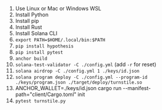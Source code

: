 1. Use Linux or Mac or Windows WSL
1. Install Python
1. Install pip
1. Install Rust
1. Install Solana CLI
1. `export PATH=$HOME/.local/bin:$PATH`
1. `pip install hypothesis`
1. `pip install pytest`
1. `anchor build`
1. `solana-test-validator -C ./config.yml` (add `-r` for reset)
1. `solana airdrop -C ./config.yml 1 ./keys/id.json`
1. `solana program deploy -C ./config.yml --program-id ./keys/program.json ./target/deploy/turnstile.so`
1. ANCHOR_WALLET=./keys/id.json cargo run --manifest-path="client/Cargo.toml" init
1. `pytest turnstile.py`
